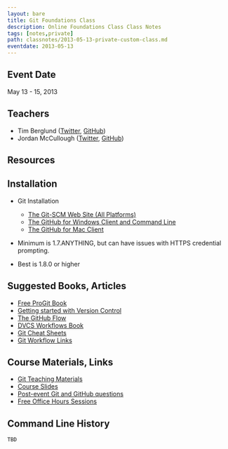 ```yaml
---
layout: bare
title: Git Foundations Class
description: Online Foundations Class Class Notes
tags: [notes,private]
path: classnotes/2013-05-13-private-custom-class.md
eventdate: 2013-05-13
---
```


## Event Date
May 13 - 15, 2013

## Teachers
* Tim Berglund ([Twitter](http://twitter.com/tlberglund), [GitHub](https://github.com/tlberglund))
* Jordan McCullough ([Twitter](http://twitter.com/thejordanmcc), [GitHub](https://github.com/jordanmccullough))

## Resources

## Installation
* Git Installation
    * [The Git-SCM Web Site (All Platforms)](http://git-scm.com)
    * [The GitHub for Windows Client and Command Line](http://windows.github.com)
    * [The GitHub for Mac Client](http://mac.github.com)
    
* Minimum is 1.7.ANYTHING, but can have issues with HTTPS credential prompting.
* Best is 1.8.0 or higher

## Suggested Books, Articles
* [Free ProGit Book](http://git-scm.com/book)
* [Getting started with Version Control](http://teach.github.com/articles/lesson-new-to-version-control/)
* [The GitHub Flow](http://scottchacon.com/2011/08/31/github-flow.html)
* [DVCS Workflows Book](https://github.com/zkessin/dvcs-workflows)
* [Git Cheat Sheets](http://teach.github.com/articles/git-cheatsheets/)
* [Git Workflow Links](https://pinboard.in/u:matthew.mccullough/t:git+workflow)

## Course Materials, Links
* [Git Teaching Materials](http://teach.github.com)
* [Course Slides](http://teach.github.com/presentations/)
* [Post-event Git and GitHub questions](https://github.com/githubtraining/feedback/)
* [Free Office Hours Sessions](http://training.github.com/web/free-classes/)

## Command Line History

    TBD
